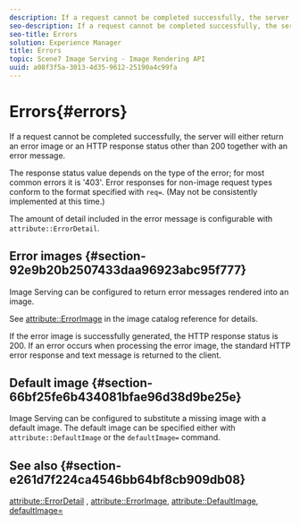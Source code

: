 ```yaml
---
description: If a request cannot be completed successfully, the server will either return an error image or an HTTP response status other than 200 together with an error message.
seo-description: If a request cannot be completed successfully, the server will either return an error image or an HTTP response status other than 200 together with an error message.
seo-title: Errors
solution: Experience Manager
title: Errors
topic: Scene7 Image Serving - Image Rendering API
uuid: a08f3f5a-3013-4d35-9612-25190a4c99fa
---
```


# Errors{#errors}

If a request cannot be completed successfully, the server will either return an error image or an HTTP response status other than 200 together with an error message.

The response status value depends on the type of the error; for most common errors it is '403'. Error responses for non-image request types conform to the format specified with `req=`. (May not be consistently implemented at this time.)

The amount of detail included in the error message is configurable with `attribute::ErrorDetail`.

## Error images {#section-92e9b20b2507433daa96923abc95f777}

Image Serving can be configured to return error messages rendered into an image.

See [attribute::ErrorImage](../../../../../is-api/image-catalog/image-serving-api-ref/c-image-catalog-reference/c-attributes-reference/r-errorimage.md#reference-c494d5d8b2584fe3800f35baabd0292c) in the image catalog reference for details.

If the error image is successfully generated, the HTTP response status is 200. If an error occurs when processing the error image, the standard HTTP error response and text message is returned to the client.

## Default image {#section-66bf25fe6b434081bfae96d38d9be25e}

Image Serving can be configured to substitute a missing image with a default image. The default image can be specified either with `attribute::DefaultImage` or the `defaultImage=` command.

## See also {#section-e261d7f224ca4546bb64bf8cb909db08}

[attribute::ErrorDetail](../../../../../is-api/image-catalog/image-serving-api-ref/c-image-catalog-reference/c-attributes-reference/r-errordetail.md#reference-4987c8cddcba4c88960170e49cafc561) , [attribute::ErrorImage](../../../../../is-api/image-catalog/image-serving-api-ref/c-image-catalog-reference/c-attributes-reference/r-errorimage.md#reference-c494d5d8b2584fe3800f35baabd0292c), [attribute::DefaultImage](../../../../../is-api/image-catalog/image-serving-api-ref/c-image-catalog-reference/c-attributes-reference/r-is-cat-defaultimage.md#reference-8e9900e129f54ed68462a3c2fc3bc433), [defaultImage=](../../../../../is-api/http-ref/image-serving-api-ref/c-http-protocol-reference/c-command-reference/r-is-http-defaultimage.md#reference-209aa6ce830f490483412eb26af67fd2) 
